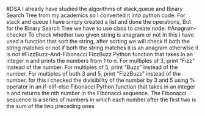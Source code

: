 #DSA
I already have studied the algorithms of stack,queue and Binary Search Tree from my academics so I converted it into python code. 
For stack and queue I have simply created a list and done the operations, But for the Binary Search Tree we have to use class to create node. 
#Anagram-checker
To check whether two given string is anagram or not
In this i have used a function that sort the string, after sorting we will check if both the string matches or not if both the string matches it is an anagram otherwise it is not
#FizzBuzz-And-Fibonacci
FizzBuzz
Python function that takes in an integer n and prints the numbers from 1 to n. For multiples of 3, print "Fizz" instead of the number. For multiples of 5, print "Buzz" instead of the number. For multiples of both 3 and 5, print "FizzBuzz" instead of the number.
for this i checked the divisibility of the number by 3 and 5 using % operator in an if-elif-else
Fibonacci
Python function that takes in an integer n and returns the nth number in the Fibonacci sequence. The Fibonacci sequence is a series of numbers in which each number after the first two is the sum of the two preceding ones
